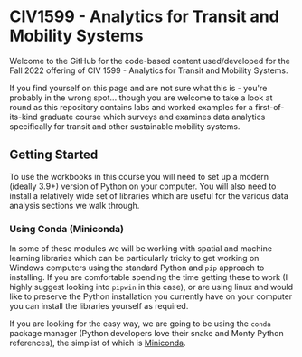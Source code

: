 # CIV1599 - Analytics for Transit and Mobility Systems


Welcome to the GitHub for the code-based content used/developed for the Fall 2022
offering of CIV 1599 - Analytics for Transit and Mobility Systems.

If you find yourself on this page and are not sure what this is - you're probably
in the wrong spot... though you are welcome to take a look at round as this
repository contains labs and worked examples for a first-of-its-kind graduate
course which surveys and examines data analytics specifically for transit and other
sustainable mobility systems.

## Getting Started
To use the workbooks in this course you will need to set up a modern (ideally 3.9+) version of Python on your computer. You will also need to install a relatively wide set of libraries which are useful for the various data analysis sections we walk through.

### Using Conda (Miniconda)
In some of these modules we will be working with spatial and machine learning libraries which can be particularly tricky to get working on Windows computers using the standard Python and `pip` approach to installing. If you are comfortable spending the time getting these to work (I highly suggest looking into `pipwin` in this case), or are using linux and would like to preserve the Python installation you currently have on your computer you can install the libraries yourself as required.

If you are looking for the easy way, we are going to be using the `conda` package manager (Python developers love their snake and Monty Python references), the simplist of which is [Miniconda](https://docs.conda.io/en/latest/miniconda.html).
